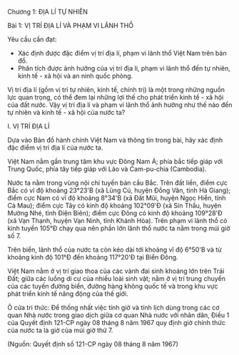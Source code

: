 Chương 1: ĐỊA LÍ TỰ NHIÊN

Bài 1: VỊ TRÍ ĐỊA LÍ VÀ PHẠM VI LÃNH THỔ

Yêu cầu cần đạt:
- Xác định được đặc điểm vị trí địa lí, phạm vi lãnh thổ Việt Nam trên bản đồ.
- Phân tích được ảnh hưởng của vị trí địa lí, phạm vi lãnh thổ đến tự nhiên, kinh tế - xã hội và an ninh quốc phòng.

Vị trí địa lí (gồm vị trí tự nhiên, kinh tế, chính trị) là một trong những nguồn lực quan trọng, có thể đem lại những lợi thế cho phát triển kinh tế - xã hội của đất nước. Vậy vị trí địa lí và phạm vi lãnh thổ ảnh hưởng như thế nào đến tự nhiên và kinh tế - xã hội của nước ta?

I. VỊ TRÍ ĐỊA LÍ

Dựa vào Bản đồ hành chính Việt Nam và thông tin trong bài, hãy xác định đặc điểm vị trí địa lí của nước ta.

Việt Nam nằm gần trung tâm khu vực Đông Nam Á; phía bắc tiếp giáp với Trung Quốc, phía tây tiếp giáp với Lào và Cam-pu-chia (Cambodia).

Nước ta nằm trong vùng nội chí tuyến bán cầu Bắc. Trên đất liền, điểm cực Bắc có vĩ độ khoảng 23°23'B (xã Lũng Cú, huyện Đồng Văn, tỉnh Hà Giang); điểm cực Nam có vĩ độ khoảng 8°34'B (xã Đất Mũi, huyện Ngọc Hiển, tỉnh Cà Mau); điểm cực Tây có kinh độ khoảng 102°09'Đ (xã Sín Thầu, huyện Mường Nhé, tỉnh Điện Biên); điểm cực Đông có kinh độ khoảng 109°28'Đ (xã Vạn Thạnh, huyện Vạn Ninh, tỉnh Khánh Hòa). Trên phạm vi lãnh thổ có kinh tuyến 105°Đ chạy qua nên phần lớn lãnh thổ nước ta nằm trong múi giờ số 7.

Trên biển, lãnh thổ của nước ta còn kéo dài tới khoảng vĩ độ 6°50'B và từ khoảng kinh độ 101°Đ đến khoảng 117°20'Đ tại Biển Đông.

Việt Nam nằm ở vị trí giao thoa của các vành đai sinh khoáng lớn trên Trái Đất; giữa các luồng di cư của nhiều loài sinh vật; nằm ở vị trí trung chuyển của các tuyến đường biển, đường hàng không quốc tế và trong khu vực phát triển kinh tế năng động của thế giới.

Ô cửa tri thức:
Để thống nhất việc tính giờ và tính lịch dùng trong các cơ quan Nhà nước trong giao dịch giữa cơ quan Nhà nước với nhân dân, Điều 1 của Quyết định 121-CP ngày 08 tháng 8 năm 1967 quy định giờ chính thức của nước ta là giờ của múi giờ thứ 7.

(Nguồn: Quyết định số 121-CP ngày 08 tháng 8 năm 1967)